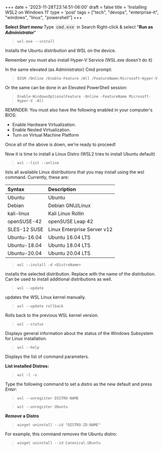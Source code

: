+++
date = '2023-11-28T23:14:51-06:00'
draft = false
title = 'Installing WSL2 on Windows 11'
type = 'post'
tags = ["tech", "devops", "enterprise-it", "windows", "linux", "powershell"]
+++

<style>
/* Base style for code blocks */
.code-block {
    padding: 15px;                    /* Padding around the code */
    font-family: 'Courier New', Courier, monospace; /* Monospace font */
    white-space: pre-wrap;            /* Preserve whitespace and wrap lines */
    border-radius: 5px;               /* Rounded corners */
    overflow-x: auto;                 /* Horizontal scroll if needed */
    margin: 20px 0;                   /* Vertical spacing */
    /* Default colors (light mode) */
    background-color: #f5f5f5;        /* Light gray background */
    border: 1px solid #ddd;           /* Light border */
    color: #333;                      /* Dark text for readability */
}

/* Style for inline monospace text */
.mono {
    font-family: 'Courier New', Courier, monospace; /* Monospace font */
    background-color: #f0f0f0;        /* Light background to highlight */
    padding: 2px 4px;                  /* Padding around text */
    border-radius: 3px;                /* Rounded corners */
}

/* Dark mode overrides for code blocks */
@media (prefers-color-scheme: dark) {
    .code-block {
        background-color: #2d2d2d;    /* Dark background */
        border: 1px solid #555;        /* Darker border */
        color: #f8f8f2;                /* Light text for readability */
    }

    .mono {
        background-color: #3c3c3c;     /* Darker background for inline code */
        color: #f8f8f2;                /* Light text */
    }
}

/* Optional: Light mode overrides (for explicitness) */
@media (prefers-color-scheme: light) {
    .code-block {
        background-color: #f5f5f5;     /* Light gray background */
        border: 1px solid #ddd;        /* Light border */
        color: #333;                   /* Dark text */
    }

    .mono {
        background-color: #f0f0f0;     /* Light background */
        color: #333;                   /* Dark text */
    }
}
</style>


**Select *Start menu***
Type <span class="mono">cmd.exe</span> in Search
Right-click & select "**Run as *Administrator***"

>``` wsl.exe --install ```

Installs the Ubuntu distribution and WSL on the device. <br />

Remember you must also install Hyper-V Service (WSL.exe doesn't do it) <br />

In the same elevated (as Administrator) Cmd prompt:

>```DISM /Online /Enable-Feature /All /FeatureName:Microsoft-Hyper-V```

Or the same can be done in an Elevated PowerShell session:

>```Enable-WindowsOptionalFeature -Online -FeatureName Microsoft-Hyper-V -All```

REMINDER: You must also have the following enabled in your computer's BIOS: <br />

*	Enable Hardware Virtualization.
*	Enable Nested Virtualization.
*	Turn on Virtual Machine Platform

Once all of the above is down, we're ready to proceed! <br />

Now it is time to install a Linux Distro (WSL2 tries to install Ubuntu default)

>```wsl --list --online ```

lists all available Linux distributions that you may install using the wsl command. Currently, these are: <br />

|Syntax 	| Description |
|:----------|:------------|
| Ubuntu	| Ubuntu
| Debian	| Debian GNU/Linux
|kali-linux | Kali Linux Rollin
|openSUSE-42| openSUSE Leap 42
|SLES-12 SUSE| Linux Enterprise Server v12
|Ubuntu-16.04| Ubuntu 16.04 LTS
|Ubuntu-18.04| Ubuntu 18.04 LTS
|Ubuntu-20.04| Ubuntu 20.04 LTS

>```wsl --install -d <DistroName>```

installs the selected distribution. Replace <DistroName> with the name of the distribution. Can be used to install additional distributions as well.

>```wsl --update```

updates the WSL Linux kernel manually.

>```wsl --update rollback```

Rolls back to the previous WSL kernel version.

>```wsl --status```

Displays general information about the status of the Windows Subsystem for Linux installation.

>```wsl --help```

Displays the list of command parameters.

**List installed Distros:**

>```wsl -l -v```

Type the following command to set a distro as the new default and press *Enter*:

>```wsl --unregister DISTRO-NAME```

>```wsl --unregister Ubuntu```

***Remove* a Distro**

>```winget uninstall --id "DISTRO-ID-NAME"```

For example, this command *removes* the Ubuntu distro:

>```winget uninstall --id Canonical.Ubuntu```
